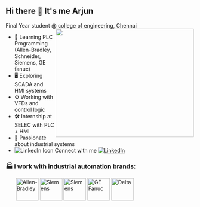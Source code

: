## Hi there 👋 It's me Arjun

Final Year student @ college of engineering, Chennai
<img align="right" width="370" height="290" src="https://raw.githubusercontent.com/arjunsampath-33/photos/refs/heads/main/fhhp3exkgt7p3lfnqz0p.png?token=GHSAT0AAAAAADGBELYI6IS22C5N425N2PZS2CWN26A">
- 🤖 Learning PLC Programming (Allen-Bradley, Schneider, Siemens, GE fanuc)
- 🖥️ Exploring SCADA and HMI systems
- ⚙️ Working with VFDs and control logic
- 🛠️ Internship at SELEC with PLC + HMI
- 🔌 Passionate about industrial systems
- ![LinkedIn Icon](https://img.icons8.com/ios-filled/20/0077B5/linkedin.png) Connect with me [![LinkedIn](https://img.shields.io/badge/-LinkedIn-blue?style=flat&logo=linkedin&logoColor=white)](https://www.linkedin.com/in/arjun33)





### 🏭 I work with industrial automation brands:

&nbsp;&nbsp;&nbsp;&nbsp;&nbsp;&nbsp;&nbsp;<img src="https://upload.wikimedia.org/wikipedia/commons/b/b0/Allen-Bradley_Logo.gif" alt="Allen-Bradley" height="60"/>   <img src="https://encrypted-tbn0.gstatic.com/images?q=tbn:ANd9GcQQ0oNc2gD-kmn-zOOe_xBmA2sF316Pn1Sqew&s" alt="Siemens" height="60"/> <img src="https://encrypted-tbn0.gstatic.com/images?q=tbn:ANd9GcSGxUqNchelLdCL_wQUuh38Cp60V4GWn25dgg&s" alt="Siemens" height="60" /> <img src="https://encrypted-tbn0.gstatic.com/images?q=tbn:ANd9GcStWKG0Wl6VQBjvQs1RFD_lPmxUUgy0kq2hfDxQNrQrvSNv_oFxQs7WLcGRNcx4kRl72mc&usqp=CAU" alt="GE Fanuc" height="60" /> <img src="https://encrypted-tbn0.gstatic.com/images?q=tbn:ANd9GcTc6SJr1a-JB7KaSXtv92cTF-rUhPeW3TbqIA&s" alt="Delta" height="60" />
 
